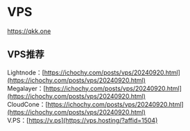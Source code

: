# VPS
https://qkk.one

## VPS推荐  
Lightnode：[https://ichochy.com/posts/vps/20240920.html](https://ichochy.com/posts/vps/20240920.html)   
Megalayer：[https://ichochy.com/posts/vps/20240920.html](https://ichochy.com/posts/vps/20240920.html)   
CloudCone：[https://ichochy.com/posts/vps/20240920.html](https://ichochy.com/posts/vps/20240920.html)    
V.PS：[https://v.ps](https://vps.hosting/?affid=1504)  
